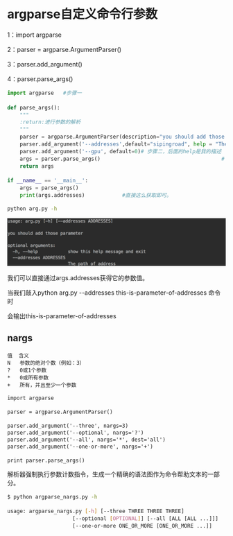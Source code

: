 # argparse自定义命令行参数

1：import argparse

2：parser = argparse.ArgumentParser()

3：parser.add_argument()

4：parser.parse_args()

```python
import argparse   #步骤一

def parse_args():
    """
    :return:进行参数的解析
    """
    parser = argparse.ArgumentParser(description="you should add those parameter")        # 这些参数都有默认值，当调用parser.print_help()或者运行程序时由于参数不正确(此时python解释器其实也是调用了pring_help()方法)时，                                                                     # 会打印这些描述信息，一般只需要传递description参数，如上。
    parser.add_argument('--addresses',default="sipingroad", help = "The path of address")
    parser.add_argument('--gpu', default=0)# 步骤二，后面的help是我的描述
    args = parser.parse_args()                                       # 步骤三
    return args

if __name__ == '__main__':
    args = parse_args()
    print(args.addresses)            #直接这么获取即可。
```

```bash
python arg.py -h 
```

![](2022-09-05-02-37-26.png)

我们可以直接通过args.addresses获得它的参数值。

当我们敲入python arg.py --addresses this-is-parameter-of-addresses 命令时

会输出this-is-parameter-of-addresses

## nargs
```
值  含义
N   参数的绝对个数（例如：3）
?   0或1个参数
*   0或所有参数
+   所有，并且至少一个参数
```

```
import argparse

parser = argparse.ArgumentParser()

parser.add_argument('--three', nargs=3)
parser.add_argument('--optional', nargs='?')
parser.add_argument('--all', nargs='*', dest='all')
parser.add_argument('--one-or-more', nargs='+')

print parser.parse_args()
```

解析器强制执行参数计数指令，生成一个精确的语法图作为命令帮助文本的一部分。
```bash
$ python argparse_nargs.py -h

usage: argparse_nargs.py [-h] [--three THREE THREE THREE]
                     [--optional [OPTIONAL]] [--all [ALL [ALL ...]]]
                     [--one-or-more ONE_OR_MORE [ONE_OR_MORE ...]]
```